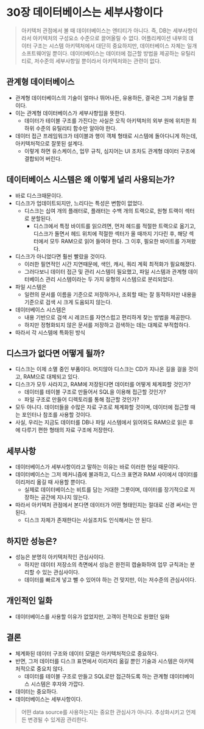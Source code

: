# 30장 데이터베이스는 세부사항이다
> 아키텍처 관점에서 볼 때 데이터베이스는 엔티티가 아니다. 즉, DB는 세부사항이라서 아키텍처의 구성요소 수준으로 끌어올릴 수 없다.
> 어플리케이션 내부의 데이터 구조는 시스템 아키텍처에서 대단히 중요하지만, 데이터베이스 자체는 일개 소프트웨어일 뿐이다.
> 데이터베이스는 데이터에 접근할 방법을 제공하는 유틸리티로, 저수준의 세부사항일 뿐이라서 아키텍처와는 관련이 없다.

## 관계형 데이터베이스
- 관계형 데이터베이스의 기술이 얼마나 뛰어나든, 유용하든, 결국은 그저 기술일 뿐이다.
- 이는 관계형 데이터베이스가 세부사항임을 뜻한다.
  - 데이터가 테이블 구조를 가진다는 사실은 오직 아키텍처의 외부 원에 위치한 최하위 수준의 유틸리티 함수만 알아야 한다.
- 데이터 접근 프레임워크가 테이블과 행이 객체 형태로 시스템에 돌아다니게 하는데, 아키텍처적으로 잘못된 설계다.
  - 이렇게 하면 유스케이스, 업무 규칙, 심지어는 UI 조차도 관계형 데이터 구조에 결합되어 버린다.

## 데이터베이스 시스템은 왜 이렇게 널리 사용되는가?
- 바로 디스크때문이다.
- 디스크가 업데이트되지만, 느리다는 특성은 변함이 없었다.
  - 디스크는 십여 개의 플래터로, 플래터는 수백 개의 트랙으로, 원형 트랙이 섹터로 분할된다.
    - 디스크에서 특정 바이트를 읽으려면, 먼저 헤드를 적절한 트랙으로 옮기고, 디스크가 돌면서 헤드 위치에 적절한 섹터가 올 때까지 기다린 후, 해당 섹터에서 모두 RAM으로 읽어 들여야 한다. 그 이후, 필요한 바이트를 가져왔다.
- 디스크가 아니었다면 훨씬 빨랐을 것이다.
  - 이러한 필연적인 시간 지연때문에, 색인, 캐시, 쿼리 계획 최적화가 필요해졌다.
  - 그러다보니 데이터 접근 및 관리 시스템이 필요했고, 파일 시스템과 관계형 데이터베이스 관리 시스템이라는 두 가지 유형의 시스템으로 분리되었다.
- 파일 시스템은
  - 일련의 문서를 이름을 기준으로 저장하거나, 조회할 때는 잘 동작하지만 내용을 기준으로 검색 시 크게 도움되지 않는다.
- 데이터베이스 시스템은
  - 내용 기반으로 검색 시 레코드를 자연스럽고 편리하게 찾는 방법을 제공한다.
  - 하지만 정형화되지 않은 문서를 저장하고 검색하는 데는 대체로 부적합하다.
- 따라서 각 시스템에 특화된 방식

## 디스크가 없다면 어떻게 될까?
- 디스크는 이제 소멸 중인 부품이다. 머지않아 디스크는 CD가 지나온 길을 걸을 것이고, RAM으로 대체되고 있다.
- 디스크가 모두 사라지고, RAM에 저장된다면 데이터를 어떻게 체계화할 것인가?
  - 데이터를 테이블 구조로 만들어서 SQL을 이용해 접근할 것인가?
  - 파일 구조로 만들어 디렉토리를 통해 접근할 것인가?
- 모두 아니다. 데이터들을 수많은 자료 구조로 체계화할 것이며, 데이터에 접근할 때는 포인터나 참조를 사용할 것이다.
- 사실, 우리는 지금도 데이터를 DB나 파일 시스템에서 읽어와도 RAM으로 읽은 후에 다루기 편한 형태의 자료 구조에 저장한다.

## 세부사항
- 데이터베이스가 세부사항이라고 말하는 이유는 바로 이러한 현실 때문이다.
- 데이터베이스는 그저 메커니즘에 불과하고, 디스크 표면과 RAM 사이에서 데이터를 이리저리 옮길 때 사용할 뿐이다.
  - 실제로 데이터베이스는 비트를 담는 거대한 그릇이며, 데이터를 장기적으로 저장하는 공간에 지나지 않는다.
- 따라서 아키텍처 관점에서 본다면 데이터가 어떤 형태인지는 절대로 신경 써서는 안 된다.
  - 디스크 자체가 존재한다는 사실조차도 인식해서는 안 된다.

## 하지만 성능은?
- 성능은 분명히 아키텍처적인 관심사이다.
  - 하지만 데이터 저장소의 측면에서 성능은 완전히 캡슐화하여 업무 규칙과는 분리할 수 있는 관심사이다.
  - 데이터를 빠르게 넣고 뺄 수 있어야 하는 건 맞지만, 이는 저수준의 관심사이다.

## 개인적인 일화
- 데이터베이스를 사용할 이유가 없었지만, 고객이 전적으로 원했던 일화

## 결론
- 체계화된 데이터 구조와 데이터 모델은 아키텍처적으로 중요하다.
- 반면, 그저 데이터를 디스크 표면에서 이리저리 옮길 뿐인 기술과 시스템은 아키텍처적으로 중요치 않다.
  - 데이터를 테이블 구조로 만들고 SQL로만 접근하도록 하는 관계형 데이터베이스 시스템은 후자와 가깝다.
- 데이터는 중요하다.
- 데이터베이스는 세부사항이다.
> 어떤 data source를 사용하는지는 중요한 관심사가 아니다. 추상화시키고 언제든 변경될 수 있게끔 관리한다.